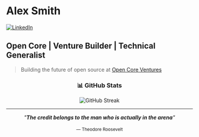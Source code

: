 # Alex Smith

[![LinkedIn](https://img.shields.io/badge/LinkedIn-Alex%20Smith-0A66C2?style=flat-square&logo=linkedin)](https://www.linkedin.com/in/alex-james-smith/)

## Open Core | Venture Builder | Technical Generalist

> Building the future of open source at [Open Core Ventures](https://opencoreventures.com)

<div align="center">
  
  ### 📊 GitHub Stats
  
  ![GitHub Streak](https://github-readme-streak-stats.herokuapp.com/?user=Ajsmith1435&theme=dark&hide_border=true)
  
</div>

---
<div align="center">
  
  *"**The credit belongs to the man who is actually in the arena**"*  
  <br>
  <sub>— Theodore Roosevelt</sub>
  
</div> 
